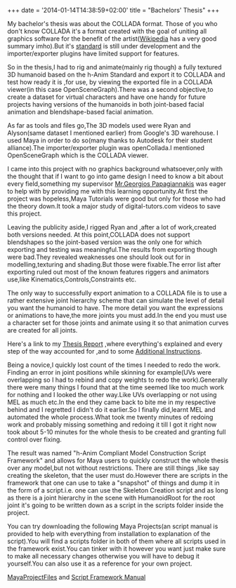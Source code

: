 +++
date = '2014-01-14T14:38:59+02:00'
title = "Bachelors' Thesis"
+++

My bachelor's thesis was about the COLLADA format. Those of you who don't know COLLADA it's a format created with the goal of uniting all graphics software for the benefit of the artist([Wikipedia](http://en.wikipedia.org/wiki/COLLADA) has a very good summary imho).But it's [standard](http://www.khronos.org/collada/) is still under development and the importer/exporter plugins have limited support for features.

So in the thesis,I had to rig and animate(mainly rig though) a fully textured 3D humanoid based on the h-Anim Standard and export it to COLLADA and test how ready it is ,for use, by viewing the exported file in a COLLADA viewer(in this case OpenSceneGraph).There was a second objective,to create a dataset for virtual characters and have one handy for future projects having versions of the humanoids in both joint-based facial animation and blendshape-based facial animation.

As far as tools and files go,The 3D models used were Ryan and Alyson(same dataset I mentioned earlier) from Google's 3D warehouse. I used Maya in order to do so(many thanks to Autodesk for their student alliance).The importer/exporter plugin was openCollada.I mentioned OpenSceneGraph which is the COLLADA viewer.

I came into this project with no graphics background whatsoever,only with the thought that if I want to go into game design I need to know a bit about every field,something my supervisor [Mr.Georgios Papagiannakis](http://george.papagiannakis.org/) was eager to help with by providing me with this learning opportunity.At first the project was hopeless,Maya Tutorials were good but only for those who had the theory down.It took a major study of digital-tutors.com videos to save this project.

Leaving the publicity aside,I rigged Ryan and ,after a lot of work,created both versions needed. At this point,COLLADA does not support blendshapes so the joint-based version was the only one for which exporting and testing was meaningful.The results from exporting though were bad.They revealed weaknesses one should look out for in modelling,texturing and shading.But those were fixable.The error list after exporting ruled out most of the known features riggers and animators use,like Kinematics,Controls,Constraints etc.

The only way to successfully export animation to a COLLADA file is to use a rather extensive joint hierarchy scheme that can simulate the level of detail you want the humanoid to have. The more detail you want the expressions or animations to have,the more joints you must add.In the end you must use a character set for those joints and animate using it so that animation curves are created for all joints.

Here's a link to my [Thesis Report](https://drive.google.com/file/d/1yYxZMeZxo-w49Y_Olo70qiV5dxuq7O4P/view?usp=sharing) ,where everything's explained and every step of the way accounted for ,and to some [Additional Instructions](https://drive.google.com/file/d/1WVA7pNn55sR82rCFS0x0TtZlBZn-0FNT/view?usp=sharing).

Being a novice,I quickly lost count of the times I needed to redo the work. Finding an error in joint positions while skinning for example(UVs were overlapping so I had to rebind and copy weights to redo the work).Generally there were many things I found that at the time seemed like too much work for nothing and I looked the other way.Like UVs overlapping or not using MEL as much etc.In the end they came back to bite me in my respective behind and I regretted I didn't do it earlier.So I finally did,learnt MEL and automated the whole process.What took me twenty minutes of redoing work and probably missing something and redoing it till I got it right now took about 5-10 minutes for the whole thesis to be created and granting full control over fixing.

The result was named "h-Anim Compliant Model Construction Script Framework" and allows for Maya users to quickly construct the whole thesis over any model,but not without restrictions. There are still things ,like say creating the skeleton, that the user must do.However there are scripts in the framework that one can use to take a "snapshot" of things and dump it in the form of a script.i.e. one can use the Skeleton Creation script and as long as there is a joint hierarchy in the scene with HumanoidRoot for the root joint it's going to be written down as a script in the scripts folder inside the project.

You can try downloading the following Maya Projects(an script manual is provided to help with everything from installation to explanation of the script).You will find a scripts folder in both of them where all scripts used in the framework exist.You can tinker with it however you want just make sure to make all necessary changes otherwise you will have to debug it yourself.You can also use it as a reference for your own project.

[MayaProjectFiles](https://drive.google.com/file/d/1LNZNJ-JVXTvxy_XQD7nPoRMwUUVVX3Qc/view?usp=sharing) and [Script Framework Manual](https://drive.google.com/file/d/1DXvexUbdqVnGayjRKEW1wEXsdtNVtxhF/view?usp=sharing)
